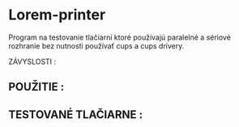 # Lorem-printer   


Program na testovanie tlačiarní ktoré používajú paralelné a sériové rozhranie bez nutnosti používať cups a cups drivery.




ZÁVYSLOSTI : 







POUŽITIE : 
--------------- 




TESTOVANÉ TLAČIARNE : 
------------------------------
